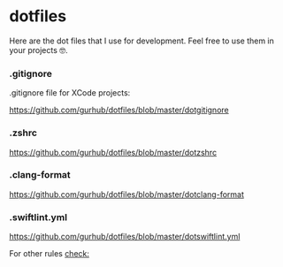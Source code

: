 # dotfiles

Here are the dot files that I use for development. 
Feel free to use them in your projects 🤓.

### .gitignore

.gitignore file for XCode projects:

https://github.com/gurhub/dotfiles/blob/master/dotgitignore

### .zshrc

https://github.com/gurhub/dotfiles/blob/master/dotzshrc

### .clang-format

https://github.com/gurhub/dotfiles/blob/master/dotclang-format

### .swiftlint.yml

https://github.com/gurhub/dotfiles/blob/master/dotswiftlint.yml

For other rules [check:](https://github.com/realm/SwiftLint/blob/master/.swiftlint.yml) 
